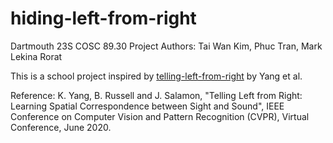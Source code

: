 # hiding-left-from-right
Dartmouth 23S COSC 89.30 Project
Authors: Tai Wan Kim, Phuc Tran, Mark Lekina Rorat

This is a school project inspired by [telling-left-from-right](https://github.com/karreny/telling-left-from-right) by Yang et al.

Reference: K. Yang, B. Russell and J. Salamon, "Telling Left from Right: Learning Spatial Correspondence between Sight and Sound", IEEE Conference on Computer Vision and Pattern Recognition (CVPR), Virtual Conference, June 2020.
